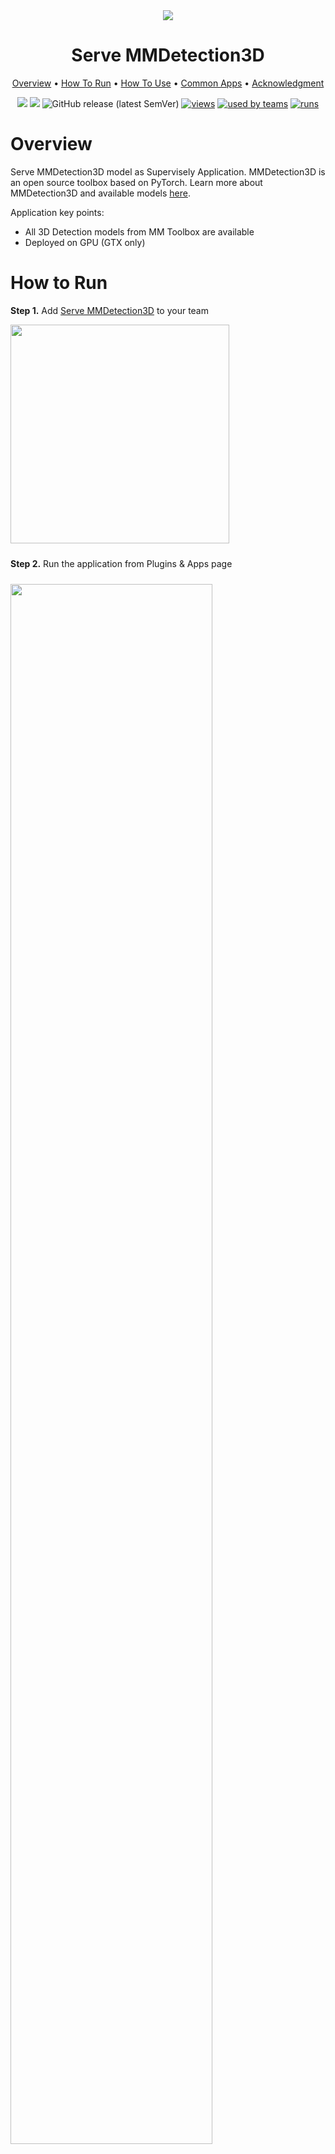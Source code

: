 
<div align="center" markdown>
<img src="https://github.com/supervisely-ecosystem/mmdetection_3d/releases/download/v0.0.1/serve-poster.png"/>  

# Serve MMDetection3D

<p align="center">
  <a href="#Overview">Overview</a> •
  <a href="#How-To-Run">How To Run</a> •
  <a href="#How-To-Use">How To Use</a> •
  <a href="#Common-apps">Common Apps</a> •
  <a href="#Acknowledgment">Acknowledgment</a>
</p>

[![](https://img.shields.io/badge/supervisely-ecosystem-brightgreen)](https://ecosystem.supervise.ly/apps/supervisely-ecosystem/mmdetection_3d/serve)
[![](https://img.shields.io/badge/slack-chat-green.svg?logo=slack)](https://supervise.ly/slack)
![GitHub release (latest SemVer)](https://img.shields.io/github/v/release/supervisely-ecosystem/mmdetection_3d)
[![views](https://app.supervise.ly/public/api/v3/ecosystem.counters?repo=supervisely-ecosystem/mmdetection_3d/serve&counter=views&label=views)](https://supervise.ly)
[![used by teams](https://app.supervise.ly/public/api/v3/ecosystem.counters?repo=supervisely-ecosystem/mmdetection_3d/serve&counter=downloads&label=used%20by%20teams)](https://supervise.ly)
[![runs](https://app.supervise.ly/public/api/v3/ecosystem.counters?repo=supervisely-ecosystem/mmdetection_3d/serve&counter=runs&label=runs&123)](https://supervise.ly)

</div>


# Overview

Serve MMDetection3D model as Supervisely Application. MMDetection3D is an open source toolbox based on PyTorch. Learn more about MMDetection3D and available models [here](https://github.com/open-mmlab/mmdetection3d).

Application key points:
- All 3D Detection models from MM Toolbox are available
- Deployed on GPU (GTX only)


# How to Run

**Step 1.** Add [Serve MMDetection3D](https://ecosystem.supervise.ly/apps/supervisely-ecosystem/mmdetection_3d/serve) to your team

<img data-key="sly-module-link" data-module-slug="supervisely-ecosystem/mmdetection/serve" src="https://github.com/supervisely-ecosystem/mmdetection_3d/releases/download/v0.0.1/serve-thumb.png" width="350px" style='padding-bottom: 10px'/>

**Step 2.** Run the application from Plugins & Apps page

<img src="https://github.com/supervisely-ecosystem/mmdetection_3d/releases/download/v0.0.1/serve-runapp.png" width="80%" style='padding-top: 10px'>  

**Step 3.** Press the Run button in the modal window

<img src="https://github.com/supervisely-ecosystem/mmdetection_3d/releases/download/v0.0.1/serve-modal.png" width="80%" style='padding-top: 10px'>  

# How to Use

**Pretrained models**

**Step 1.** Select model

**Step 2.** Press the **Serve** button

<img src="https://github.com/supervisely-ecosystem/mmdetection_3d/releases/download/v0.0.1/serve-gui.png" width="80%">  

**Step 3.** Wait for the model to deploy

<img src="https://github.com/supervisely-ecosystem/mmdetection_3d/releases/download/v0.0.1/serve-result.png" width="80%">

**Custom models**

Model and directory structure must be acquired via [Train MMDetection](https://ecosystem.supervise.ly/apps/supervisely-ecosystem/mmdetection/train) app or manually created with the same directory structure

<img src="https://github.com/supervisely-ecosystem/mmdetection/releases/download/v0.0.1/copy-path-min.gif"/>  


# Common apps

You can use served model in next Supervisely Applications ⬇️ 
  
  
- [Apply 3D Detection to Pointcloud Project](https://ecosystem.supervise.ly/apps/supervisely-ecosystem/apply-det3d-to-project-dataset)   
   
    <img data-key="sly-module-link" data-module-slug="supervisely-ecosystem/nn-image-labeling/project-dataset" src="https://github.com/supervisely-ecosystem/apply-det3d-to-project-dataset/releases/download/v0.0.1/thumb.png" width="550px"/> 


# Acknowledgment

This app is based on the great work `MMDetection3D` ([github](https://github.com/open-mmlab/mmdetection3d)). ![GitHub Org's stars](https://img.shields.io/github/stars/open-mmlab/mmdetection3d?style=social)

